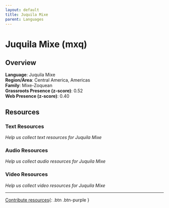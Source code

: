 ```yaml
---
layout: default
title: Juquila Mixe
parent: Languages
---
```


# Juquila Mixe (mxq)

## Overview

**Language**: Juquila Mixe  
**Region/Area**: Central America, Americas  
**Family**: Mixe-Zoquean  
**Grassroots Presence (z-score)**: 0.52  
**Web Presence (z-score)**: 0.40  

## Resources

### Text Resources
*Help us collect text resources for Juquila Mixe*

### Audio Resources
*Help us collect audio resources for Juquila Mixe*

### Video Resources
*Help us collect video resources for Juquila Mixe*

---

[Contribute resources](https://forms.office.com/e/1SfLJx3u1r){: .btn .btn-purple }
